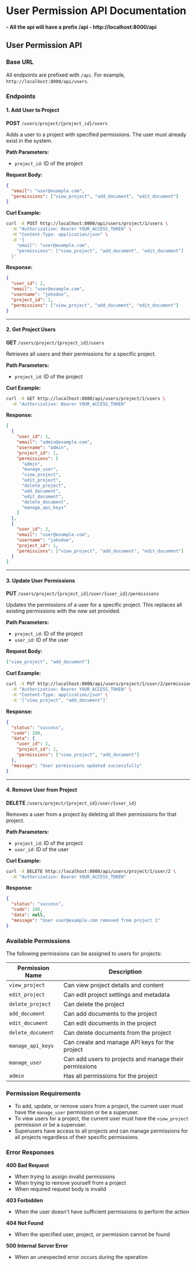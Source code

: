 # User Permission API Documentation

**- All the api will have a prefix /api - http://localhost:8000/api**

## User Permission API

### Base URL

All endpoints are prefixed with `/api`. For example, `http://localhost:8000/api/users`.

### Endpoints

#### 1. Add User to Project

**POST** `/users/project/{project_id}/users`

Adds a user to a project with specified permissions. The user must already exist in the system.

**Path Parameters:**

- `project_id`: ID of the project

**Request Body:**

```json
{
  "email": "user@example.com",
  "permissions": ["view_project", "add_document", "edit_document"]
}
```

**Curl Example:**

```bash
curl -X POST http://localhost:8000/api/users/project/1/users \
  -H "Authorization: Bearer YOUR_ACCESS_TOKEN" \
  -H "Content-Type: application/json" \
  -d '{
    "email": "user@example.com",
    "permissions": ["view_project", "add_document", "edit_document"]
  }'
```

**Response:**

```json
{
  "user_id": 2,
  "email": "user@example.com",
  "username": "johndoe",
  "project_id": 1,
  "permissions": ["view_project", "add_document", "edit_document"]
}
```

---

#### 2. Get Project Users

**GET** `/users/project/{project_id}/users`

Retrieves all users and their permissions for a specific project.

**Path Parameters:**

- `project_id`: ID of the project

**Curl Example:**

```bash
curl -X GET http://localhost:8000/api/users/project/1/users \
  -H "Authorization: Bearer YOUR_ACCESS_TOKEN"
```

**Response:**

```json
[
  {
    "user_id": 1,
    "email": "admin@example.com",
    "username": "admin",
    "project_id": 1,
    "permissions": [
      "admin",
      "manage_user",
      "view_project",
      "edit_project",
      "delete_project",
      "add_document",
      "edit_document",
      "delete_document",
      "manage_api_keys"
    ]
  },
  {
    "user_id": 2,
    "email": "user@example.com",
    "username": "johndoe",
    "project_id": 1,
    "permissions": ["view_project", "add_document", "edit_document"]
  }
]
```

---

#### 3. Update User Permissions

**PUT** `/users/project/{project_id}/user/{user_id}/permissions`

Updates the permissions of a user for a specific project. This replaces all existing permissions with the new set provided.

**Path Parameters:**

- `project_id`: ID of the project
- `user_id`: ID of the user

**Request Body:**

```json
["view_project", "add_document"]
```

**Curl Example:**

```bash
curl -X PUT http://localhost:8000/api/users/project/1/user/2/permissions \
  -H "Authorization: Bearer YOUR_ACCESS_TOKEN" \
  -H "Content-Type: application/json" \
  -d '["view_project", "add_document"]'
```

**Response:**

```json
{
  "status": "success",
  "code": 200,
  "data": {
    "user_id": 2,
    "project_id": 1,
    "permissions": ["view_project", "add_document"]
  },
  "message": "User permissions updated successfully"
}
```

---

#### 4. Remove User from Project

**DELETE** `/users/project/{project_id}/user/{user_id}`

Removes a user from a project by deleting all their permissions for that project.

**Path Parameters:**

- `project_id`: ID of the project
- `user_id`: ID of the user

**Curl Example:**

```bash
curl -X DELETE http://localhost:8000/api/users/project/1/user/2 \
  -H "Authorization: Bearer YOUR_ACCESS_TOKEN"
```

**Response:**

```json
{
  "status": "success",
  "code": 200,
  "data": null,
  "message": "User user@example.com removed from project 1"
}
```

### Available Permissions

The following permissions can be assigned to users for projects:

| Permission Name   | Description                                            |
| ----------------- | ------------------------------------------------------ |
| `view_project`    | Can view project details and content                   |
| `edit_project`    | Can edit project settings and metadata                 |
| `delete_project`  | Can delete the project                                 |
| `add_document`    | Can add documents to the project                       |
| `edit_document`   | Can edit documents in the project                      |
| `delete_document` | Can delete documents from the project                  |
| `manage_api_keys` | Can create and manage API keys for the project         |
| `manage_user`     | Can add users to projects and manage their permissions |
| `admin`           | Has all permissions for the project                    |

### Permission Requirements

- To add, update, or remove users from a project, the current user must have the `manage_user` permission or be a superuser.
- To view users for a project, the current user must have the `view_project` permission or be a superuser.
- Superusers have access to all projects and can manage permissions for all projects regardless of their specific permissions.

### Error Responses

**400 Bad Request**

- When trying to assign invalid permissions
- When trying to remove yourself from a project
- When required request body is invalid

**403 Forbidden**

- When the user doesn't have sufficient permissions to perform the action

**404 Not Found**

- When the specified user, project, or permission cannot be found

**500 Internal Server Error**

- When an unexpected error occurs during the operation
